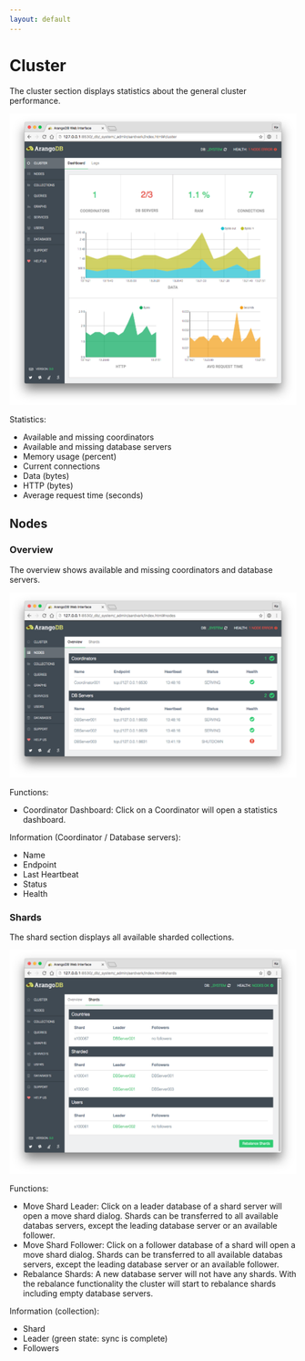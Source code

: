 ```yaml
---
layout: default
---
```

Cluster
=======

The cluster section displays statistics about the general cluster performance.

![Cluster](images/clusterView.png)

Statistics:

 - Available and missing coordinators
 - Available and missing database servers
 - Memory usage (percent)
 - Current connections
 - Data (bytes)
 - HTTP (bytes)
 - Average request time (seconds)

Nodes
-----
 
### Overview

The overview shows available and missing coordinators and database servers.

![Nodes](images/nodesView.png)

Functions:

- Coordinator Dashboard: Click on a Coordinator will open a statistics dashboard.

Information (Coordinator / Database servers):

- Name
- Endpoint
- Last Heartbeat
- Status
- Health

### Shards

The shard section displays all available sharded collections.

![Shards](images/shardsView.png)

Functions:

- Move Shard Leader: Click on a leader database of a shard server will open a move shard dialog. Shards can be
  transferred to all available databas servers, except the leading database
  server or an available follower.
- Move Shard Follower: Click on a follower database of a shard will open a move shard dialog. Shards can be
  transferred to all available databas servers, except the leading database
  server or an available follower.
- Rebalance Shards: A new database server will not have any shards. With the
  rebalance functionality the cluster will start to rebalance shards including
  empty database servers.

Information (collection):

- Shard
- Leader (green state: sync is complete)
- Followers
